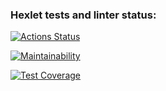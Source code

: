 ### Hexlet tests and linter status:
[![Actions Status](https://github.com/Guryanov-Maksim/frontend-project-lvl3/workflows/hexlet-check/badge.svg)](https://github.com/Guryanov-Maksim/frontend-project-lvl3/actions)

[![Maintainability](https://api.codeclimate.com/v1/badges/d0752d3f1871de965c98/maintainability)](https://codeclimate.com/github/Guryanov-Maksim/frontend-project-lvl3/maintainability)

[![Test Coverage](https://api.codeclimate.com/v1/badges/d0752d3f1871de965c98/test_coverage)](https://codeclimate.com/github/Guryanov-Maksim/frontend-project-lvl3/test_coverage)